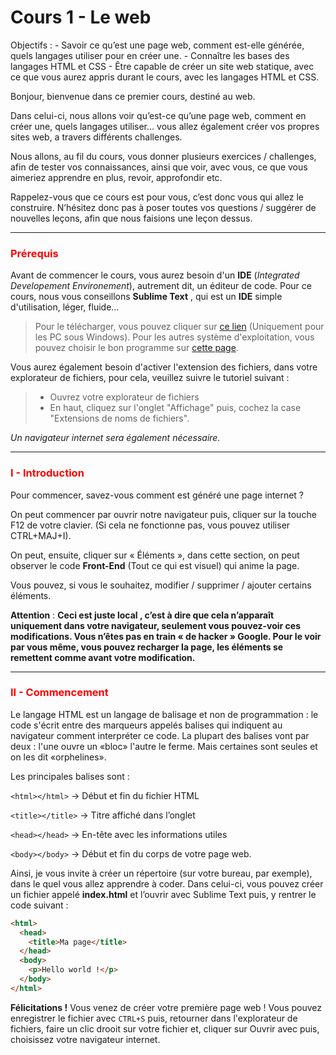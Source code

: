 # Cours 1 - Le web
Objectifs : - Savoir ce qu’est une page web, comment est-elle générée, quels langages utiliser pour en créer une.
            - Connaître les bases des langages HTML et CSS
            - Être capable de créer un site web statique, avec ce que vous aurez appris durant le cours, avec les langages HTML et CSS.
            
Bonjour, bienvenue dans ce premier cours, destiné au web.

Dans celui-ci, nous allons voir qu’est-ce qu’une page web, comment en créer une, quels langages utiliser… vous allez également créer vos propres sites web, a travers différents challenges.

Nous allons, au fil du cours, vous donner plusieurs exercices / challenges, afin de tester vos connaissances, ainsi que voir, avec vous, ce que vous aimeriez apprendre en plus, revoir, approfondir etc.

Rappelez-vous que ce cours est pour vous, c’est donc vous qui allez le construire. N’hésitez donc pas à poser toutes vos questions / suggérer de nouvelles leçons, afin que nous faisions une leçon dessus.

<hr>

<h3 style="color:red;">Prérequis</h3>

Avant de commencer le cours, vous aurez besoin d'un **IDE** (*Integrated Developement Environement*), autrement dit, un éditeur de code. Pour ce cours, nous vous conseillons **__Sublime Text__** , qui est un **IDE** simple d'utilisation, léger, fluide...

> Pour le télécharger, vous pouvez cliquer sur [ce lien](https://download.sublimetext.com/Sublime%20Text%20Build%203211%20x64%20Setup.exe) (Uniquement pour les PC sous Windows). Pour les autres système d'exploitation, vous pouvez choisir le bon programme sur [cette page](https://www.sublimetext.com/3).

Vous aurez également besoin d'activer l'extension des fichiers, dans votre explorateur de fichiers, pour cela, veuillez suivre le tutoriel suivant :
> - Ouvrez votre explorateur de fichiers
> - En haut, cliquez sur l'onglet "Affichage" puis, cochez la case "Extensions de noms de fichiers".

*Un navigateur internet sera également nécessaire.*

<hr>

<h3 style="color:red;">I - Introduction</h3>

Pour commencer, savez-vous comment est généré une page internet ?

On peut commencer par ouvrir notre navigateur puis, cliquer sur la touche F12 de votre clavier. (Si cela ne fonctionne pas, vous pouvez utiliser CTRL+MAJ+I).

On peut, ensuite, cliquer sur « Éléments », dans cette section, on peut observer le code **Front-End** (Tout ce qui est visuel) qui anime la page.

Vous pouvez, si vous le souhaitez, modifier / supprimer / ajouter certains éléments.

**__Attention__** : **Ceci est juste local , c’est à dire que cela n’apparaît uniquement dans votre navigateur, seulement vous pouvez-voir ces modifications. Vous n’êtes pas en train « de hacker » Google. Pour le voir par vous même, vous pouvez recharger la page, les éléments se remettent comme avant votre modification.**

<hr>

<h3 style="color:red;">II - Commencement</h3>

Le langage HTML est un langage de balisage et non de programmation : le code s'écrit entre des marqueurs appelés balises qui indiquent au navigateur comment interpréter ce code. La plupart des balises vont par deux : l'une ouvre un «bloc» l'autre le ferme. Mais certaines sont seules et on les dit «orphelines».

Les principales balises sont :

`<html></html>`
→ Début et fin du fichier HTML

`<title></title>`
→ Titre affiché dans l’onglet

`<head></head>`
→ En-tête avec les informations utiles

`<body></body>`
→ Début et fin du corps de votre page web.

Ainsi, je vous invite à créer un répertoire (sur votre bureau, par exemple), dans le quel vous allez apprendre à coder. Dans celui-ci, vous pouvez créer un fichier appelé **index.html** et l’ouvrir avec Sublime Text puis, y rentrer le code suivant :

```html
<html>
  <head>
    <title>Ma page</title>
  </head>
  <body>
    <p>Hello world !</p>
  </body>
</html>
```

**Félicitations !** Vous venez de créer votre première page web ! Vous pouvez enregistrer le fichier avec `CTRL+S` puis, retourner dans l'explorateur de fichiers, faire un clic drooit sur votre fichier et, cliquer sur Ouvrir avec puis, choisissez votre navigateur internet.
